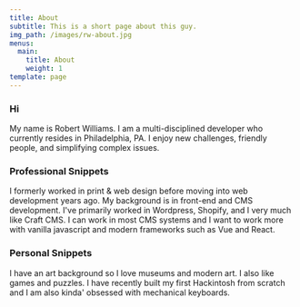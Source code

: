 ```yaml
---
title: About
subtitle: This is a short page about this guy.
img_path: /images/rw-about.jpg
menus:
  main:
    title: About
    weight: 1
template: page
---
```

### Hi

My name is Robert Williams. I am a multi-disciplined developer who currently resides in Philadelphia, PA. I enjoy new challenges, friendly people, and simplifying complex issues.

### Professional Snippets

I formerly worked in print & web design before moving into web development years ago. My background is in front-end and CMS development. I've primarily worked in Wordpress, Shopify, and I very much like Craft CMS. I can work in most CMS systems and I want to work more with vanilla javascript and modern frameworks such as Vue and React.

### Personal Snippets

I have an art background so I love museums and modern art. I also like games and puzzles. I have recently built my first Hackintosh from scratch and I am also kinda' obsessed with mechanical keyboards.